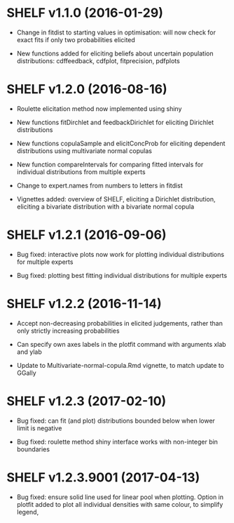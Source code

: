 SHELF v1.1.0 (2016-01-29) 
=========================

* Change in fitdist to starting values in optimisation: will now check for exact fits if only two probabilities elicited 

* New functions added for eliciting beliefs about uncertain population distributions:  cdffeedback, cdfplot, fitprecision, pdfplots

SHELF v1.2.0 (2016-08-16) 
==============================

* Roulette elicitation method now implemented using shiny

* New functions fitDirchlet and feedbackDirichlet for eliciting Dirichlet distributions

* New functions copulaSample and elicitConcProb for eliciting dependent distributions using multivariate normal copulas

* New function compareIntervals for comparing fitted intervals for individual distributions from multiple experts

* Change to expert.names from numbers to letters in fitdist

* Vignettes added: overview of SHELF, eliciting a Dirichlet distribution, eliciting a bivariate distribution with a bivariate normal copula 

SHELF v1.2.1 (2016-09-06) 
==============================

* Bug fixed: interactive plots now work for plotting individual distributions for multiple experts

* Bug fixed: plotting best fitting individual distributions for multiple experts

SHELF v1.2.2 (2016-11-14) 
==============================

* Accept non-decreasing probabilities in elicited judgements, rather than only strictly increasing probabilities

* Can specify own axes labels in the plotfit command with arguments xlab and ylab

* Update to Multivariate-normal-copula.Rmd vignette, to match update to GGally

SHELF v1.2.3 (2017-02-10) 
==============================

* Bug fixed: can fit (and plot) distributions bounded below when lower limit is negative

* Bug fixed: roulette method shiny interface works with non-integer bin boundaries

SHELF v1.2.3.9001 (2017-04-13) 
==============================

* Bug fixed: ensure solid line used for linear pool when plotting. Option in plotfit added to plot all individual densities with same colour, to simplify legend,